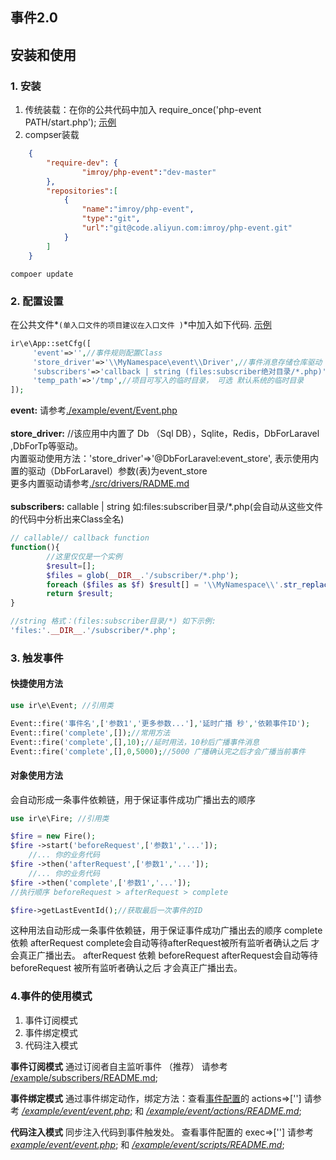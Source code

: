 ## 事件2.0
## 安装和使用
### 1. 安装
1. 传统装载：在你的公共代码中加入 require_once('php-event PATH/start.php');  [示例](./example/index.php)
2. compser装载
```json
    {
        "require-dev": {
                "imroy/php-event":"dev-master"
        },
        "repositories":[
            {
                "name":"imroy/php-event",
                "type":"git",
                "url":"git@code.aliyun.com:imroy/php-event.git"
            }
        ]
    }
```

```SHELL
compoer update
```

### 2. 配置设置
在公共文件*`(单入口文件的项目建议在入口文件 )`*中加入如下代码. [示例](./example/index.php)
```php
ir\e\App::setCfg([
     'event'=>'',//事件规则配置Class
     'store_driver'=>'\\MyNamespace\event\\Driver',//事件消息存储仓库驱动
     'subscribers'=>'callback | string (files:subscriber绝对目录/*.php)',
     'temp_path'=>'/tmp',//项目可写入的临时目录， 可选 默认系统的临时目录
]);
```
**event:** 请参考[./example/event/Event.php](./example/event/Event.php)<br><br>
**store_driver:** 
    //该应用中内置了 Db （Sql DB），Sqlite，Redis，DbForLaravel ,DbForTp等驱动。<br>
    内置驱动使用方法：'store_driver'=>'@DbForLaravel:event_store', 表示使用内置的驱动（DbForLaravel）参数(表)为event_store
    <br> 更多内置驱动请参考[./src/drivers/RADME.md](./src/drivers/RADME.md)
   <br> <br>
**subscribers:**
callable | string 如:files:subscriber目录/*.php(会自动从这些文件的代码中分析出来Class全名)
```php
// callable// callback function
function(){
        //这里仅仅是一个实例 
        $result=[];
        $files = glob(__DIR__.'/subscriber/*.php');
        foreach ($files as $f) $result[] = '\\MyNamespace\\'.str_replace('.php','',basename($f));
        return $result;
}

//string 格式：(files:subscriber目录/*) 如下示例:
'files:'.__DIR__.'/subscriber/*.php';
```

### 3. 触发事件

#### 快捷使用方法
```php
use ir\e\Event; //引用类

Event::fire('事件名',['参数1','更多参数...'],'延时广播 秒','依赖事件ID');
Event::fire('complete',[]);//常用方法
Event::fire('complete',[],10);//延时用法，10秒后广播事件消息
Event::fire('complete',[],0,5000);//5000 广播确认完之后才会广播当前事件
```
#### 对象使用方法
会自动形成一条事件依赖链，用于保证事件成功广播出去的顺序
```php
use ir\e\Fire; //引用类

$fire = new Fire();
$fire ->start('beforeRequest',['参数1','...']);
    //... 你的业务代码
$fire ->then('afterRequest',['参数1','...']);
    //... 你的业务代码
$fire ->then('complete',['参数1','...']);
//执行顺序 beforeRequest > afterRequest > complete

$fire->getLastEventId();//获取最后一次事件的ID
```
这种用法自动形成一条事件依赖链，用于保证事件成功广播出去的顺序
complete 依赖 afterRequest    complete会自动等待afterRequest被所有监听者确认之后 才会真正广播出去。
afterRequest 依赖 beforeRequest    afterRequest会自动等待 beforeRequest 被所有监听者确认之后 才会真正广播出去。

### 4.事件的使用模式


1. 事件订阅模式
1. 事件绑定模式
1. 代码注入模式

**事件订阅模式**
通过订阅者自主监听事件 （推荐）
请参考 [/example/subscribers/README.md](./example/event/subscribers/README.md);


**事件绑定模式**
通过事件绑定动作，绑定方法：查看[事件配置](./example/event/event.php)的 actions=>['']
请参考 _[/example/event/event.php](./example/event/event.php)_; 和 _[/example/event/actions/README.md](./example/event/actions/README.md)_;


**代码注入模式**
同步注入代码到事件触发处。
查看事件配置的 exec=>['']
请参考 _[example/event/event.php](./example/event/event.php)_; 和 _[/example/event/scripts/README.md](./example/event/scripts/README.md)_;



